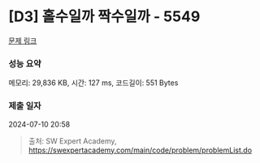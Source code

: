 # [D3] 홀수일까 짝수일까 - 5549 

[문제 링크](https://swexpertacademy.com/main/code/problem/problemDetail.do?contestProbId=AWWxpEDaAVoDFAW4) 

### 성능 요약

메모리: 29,836 KB, 시간: 127 ms, 코드길이: 551 Bytes

### 제출 일자

2024-07-10 20:58



> 출처: SW Expert Academy, https://swexpertacademy.com/main/code/problem/problemList.do